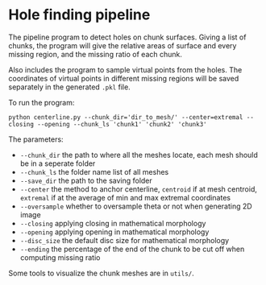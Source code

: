 # Hole finding pipeline
The pipeline program to detect holes on chunk surfaces. Giving a list of chunks, the program will give the relative areas of surface and every missing region, and the missing ratio of each chunk.

Also includes the program to sample virtual points from the holes. The coordinates of virtual points in different missing regions will be saved separately in the generated `.pkl` file.

To run the program:
```
python centerline.py --chunk_dir='dir_to_mesh/' --center=extremal --closing --opening --chunk_ls 'chunk1' 'chunk2' 'chunk3'
```

The parameters:
* `--chunk_dir` the path to where all the meshes locate, each mesh should be in a seperate folder 
* `--chunk_ls` the folder name list of all meshes
* `--save_dir` the path to the saving folder
* `--center` the method to anchor centerline, `centroid` if at mesh centroid, `extremal` if at the average of min and max extremal coordinates
* `--oversample` whether to oversample theta or not when generating 2D image
* `--closing` applying closing in mathematical morphology
* `--opening` applying opening in mathematical morphology
* `--disc_size` the default disc size for mathematical morphology
* `--ending` the percentage of the end of the chunk to be cut off when computing missing ratio

Some tools to visualize the chunk meshes are in `utils/`.

